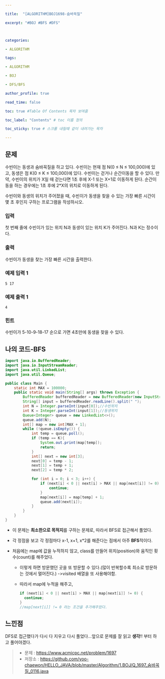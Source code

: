 ```yaml
---

title:  "[ALGORITHM]BOJ1698-숨바꼭질"

excerpt: "#BOJ #BFS #DFS"



categories:

- ALGORITHM

tags:

- ALGORITHM

- BOJ

- DFS/BFS

author_profile: true

read_time: false 

toc: true #Table Of Contents 목차 보여줌

toc_label: "Contents" # toc 이름 정의

toc_sticky: true # 스크롤 내릴때 같이 내려가는 목차

---
```




## 문제

수빈이는 동생과 숨바꼭질을 하고 있다. 수빈이는 현재 점 N(0 ≤ N ≤ 100,000)에 있고, 동생은 점 K(0 ≤ K ≤ 100,000)에 있다. 수빈이는 걷거나 순간이동을 할 수 있다. 만약, 수빈이의 위치가 X일 때 걷는다면 1초 후에 X-1 또는 X+1로 이동하게 된다. 순간이동을 하는 경우에는 1초 후에 2*X의 위치로 이동하게 된다.

수빈이와 동생의 위치가 주어졌을 때, 수빈이가 동생을 찾을 수 있는 가장 빠른 시간이 몇 초 후인지 구하는 프로그램을 작성하시오.

### 입력

첫 번째 줄에 수빈이가 있는 위치 N과 동생이 있는 위치 K가 주어진다. N과 K는 정수이다.

### 출력

수빈이가 동생을 찾는 가장 빠른 시간을 출력한다.



### 예제 입력 1

```
5 17
```

### 예제 출력 1

```
4
```

### 힌트

수빈이가 5-10-9-18-17 순으로 가면 4초만에 동생을 찾을 수 있다.



## 나의 코드-BFS

```java
import java.io.BufferedReader;
import java.io.InputStreamReader;
import java.util.LinkedList;
import java.util.Queue;

public class Main {
    static int MAX = 100000;
    public static void main(String[] args) throws Exception {
        BufferedReader bufferedReader = new BufferedReader(new InputStreamReader(System.in));
        String[] input = bufferedReader.readLine().split(" ");
        int N = Integer.parseInt(input[0]);//수빈위치
        int K = Integer.parseInt(input[1]);//동생위치
        Queue<Integer> queue = new LinkedList<>();
        queue.add(N);
        int[] map = new int[MAX + 1];
        while (!queue.isEmpty()) {
            int temp = queue.poll();
            if (temp == K){
                System.out.print(map[temp]);
                return;
            }
            int[] next = new int[3];
            next[0] = temp - 1;
            next[1] = temp + 1;
            next[2] = temp * 2;

            for (int i = 0; i < 3; i++) {
                if (next[i] < 0 || next[i] > MAX || map[next[i]] != 0) {
                    continue;
                }
                map[next[i]] = map[temp] + 1;
                queue.add(next[i]);
            }
        }
    }
}
```

- 이 문제는 **최소한으로 목적지**를 구하는 문제로, 따라서 BFS로 접근해서 풀었다.

- 각 정점을 보고 각 정점마다 x-1, x+1, x*2를 해준다는 점에서 아주 **BFS**적이다.

- 처음에는 map에 값을 누적하지 않고, class를 만들어 위치(position)와 움직인 횟수(count)를 해주었다.

  - 이렇게 하면 방문했던 곳을 또 방문할 수 있다.(많이 반복할수록 최소로 방문하는 것에서 멀어진다.) ->visited 배열을 또 사용해야함.

  - 따라서 map에 누적을 해주고,

    ```java
    if (next[i] < 0 || next[i] > MAX || map[next[i]] != 0) {
      continue;
    }
    //map[next[i]] != 0 라는 조건을 추가해주었다.
    ```

    



## 느낀점

DFS로 접근했다가 다시 다 지우고 다시 풀었다...앞으로 문제를 잘 읽고 **생각**‼️ 부터 하고 풀어야겠다.

> - 문제 : https://www.acmicpc.net/problem/1697
> - 저장소 : https://github.com/yoo-chaewon/HELLO_JAVA/blob/master/Algorithm/1.BOJ/Q_1697_숨바꼭질_0116.java